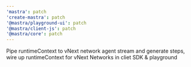 ```yaml
---
'mastra': patch
'create-mastra': patch
'@mastra/playground-ui': patch
'@mastra/client-js': patch
'@mastra/core': patch
---
```


Pipe runtimeContext to vNext network agent stream and generate steps, wire up runtimeContext for vNext Networks in cliet SDK & playground
